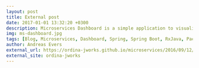 ```yaml
---
layout: post
title: External post
date: 2017-01-01 13:32:20 +0300
description: Microservices Dashboard is a simple application to visualize links between microservices and the encompassing ecosystem.
img: ms-dashboard.jpg
tags: [Blog, Microservices, Dashboard, Spring, Spring Boot, RxJava, Pact, Hypermedia, Hateoas]
author: Andreas Evers
external_url: https://ordina-jworks.github.io/microservices/2016/09/12/Microservices-Dashboard-1.0.1.html
external_site: ordina-jworks
---
```

